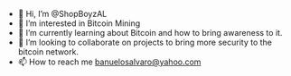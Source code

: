 - 👋 Hi, I’m @ShopBoyzAL
- 👀 I’m interested in Bitcoin Mining
- 🌱 I’m currently learning about Bitcoin and how to bring awareness to it.  
- 💞️ I’m looking to collaborate on projects to bring more security to the bitcoin network.
- 📫 How to reach me banuelosalvaro@yahoo.com

<!---
ShopBoyzAL/ShopBoyzAL is a ✨ special ✨ repository because its `README.md` (this file) appears on your GitHub profile.
You can click the Preview link to take a look at your changes.
--->
